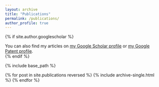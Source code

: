 ```yaml
---
layout: archive
title: "Publications"
permalink: /publications/
author_profile: true
---
```


{% if site.author.googlescholar %}
  <div class="wordwrap">You can also find my articles on <a href="{{site.author.googlescholar}}">my Google Scholar profile</a> or <a href="https://patents.google.com/?inventor=%E7%BA%AA%E7%85%9C%E5%AE%87">my Google Patent profile</a>.</div>
{% endif %}

{% include base_path %}

{% for post in site.publications reversed %}
  {% include archive-single.html %}
{% endfor %}
